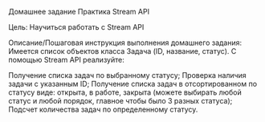 Домашнее задание
Практика Stream API

Цель:
Научиться работать с Stream API


Описание/Пошаговая инструкция выполнения домашнего задания:
Имеется список объектов класса Задача (ID, название, статус). С помощью Stream API реализуйте:

Получение списка задач по выбранному статусу;
Проверка наличия задачи с указанным ID;
Получение списка задач в отсортированном по статусу виде: открыта, в работе, закрыта (можете выбирать любой статус и любой порядок, главное чтобы было 3 разных статуса);
Подсчет количества задач по определенному статусу.
